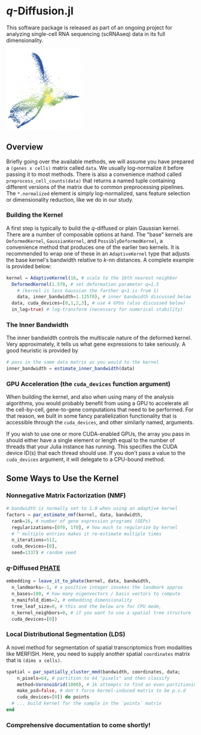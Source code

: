 # $q$-Diffusion.jl

This software package is released as part of an ongoing project for analyzing single-cell RNA sequencing (scRNAseq) data in its full dimensionality.

<img alt="a cool embedding" src="cool-embedding.png" width=200>

## Overview

Briefly going over the available methods, we will assume you have prepared a `(genes x cells)` matrix called `data`. We usually log-normalize it before passing it to most methods. There is also a convenience mathod called `preprocess_cell_counts(data)` that returns a named tuple containing different versions of the matrix due to common preprocessing pipelines. The `*.normalized` element is simply log-normalized, sans feature selection or dimensionality reduction, like we do in our study.

### Building the Kernel

A first step is typically to build the $q$-diffused or plain Gaussian kernel. There are a number of composable options at hand. The "base" kernels are `DeformedKernel`, `GaussianKernel`, and `PossiblyDeformedKernel`, a convenience method that produces one of the earlier two kernels. It is recommended to wrap one of these in an `AdaptiveKernel` type that adjusts the base kernel's bandwidth relative to $k$-nn distances. A complete example is provided below:

```julia
kernel = AdaptiveKernel(16, # scale to the 16th nearest neighbor
  DeformedKernel(1.5f0, # set deformation parameter q=1.5
    # (kernel is less Gaussian the farther q>1 is from 1)
    data, inner_bandwidth=1.125f0), # inner bandwidth discussed below
  data, cuda_devices=[0,1,2,3], # use 4 GPUs (also discussed below)
  in_log=true) # log-transform (necessary for numerical stability)
```

### The Inner Bandwidth

The inner bandwidth controls the multiscale nature of the deformed kernel. Very approximately, it tells us what gene expressions to take seriously. A good heuristic is provided by
```julia
# pass in the same data matrix as you would to the kernel
inner_bandwidth = estimate_inner_bandwidth(data)
```

### GPU Acceleration (the `cuda_devices` function argument)
When building the kernel, and also when using many of the analysis algorithms, you would probably benefit from using a GPU to accelerate all the cell-by-cell, gene-to-gene computations that need to be performed. For that reason, we built in some fancy parallelization functionality that is accessible through the `cuda_devices`, and other similarly named, arguments.

If you wish to use one or more CUDA-enabled GPUs, the array you pass in should either have a single element or length equal to the number of threads that your Julia instance has running. This specifies the CUDA device ID(s) that each thread should use. If you don't pass a value to the `cuda_devices` argument, it will delegate to a CPU-bound method.


## Some Ways to Use the Kernel

### Nonnegative Matrix Factorization (NMF)

```julia
# bandwidth is normally set to 1.0 when using an adaptive kernel
factors = par_estimate_nmf(kernel, data, bandwidth,
  rank=16, # number of gene expression programs (GEPs)
  regularizations=[0f0, 1f0], # how much to regularize by kernel
  # ^ multiple entries makes it re-estimate multiple times
  n_iterations=512,
  cuda_devices=[0],
  seed=1337) # random seed
```

### $q$-Diffused [PHATE](https://www.nature.com/articles/s41587-019-0336-3)

```julia
embedding = leave_it_to_phate(kernel, data, bandwidth,
  n_landmarks=-1, # a positive integer invokes the landmark approx
  n_bases=100, # how many eigenvectors / basis vectors to compute
  n_manifold_dims=2, # embedding dimensionality
  tree_leaf_size=0, # this and the below are for CPU mode,
  n_kernel_neighbors=0, # if you want to use a spatial tree structure
  cuda_devices=[0])
```


### Local Distributional Segmentation (LDS)
A novel method for segmentation of spatial transcriptomics from modalities like MERFISH.
Here, you need to supply another spatial `coordinates` matrix that is `(dims x cells)`.
```julia
spatial = par_spatially_cluster_mmd(bandwidth, coordinates, data;
    n_pixels=64, # partition to 64 "pixels" and then classify
    method=VoronoiGrid(1000), # 1k attempts to find an even partitioning
    make_psd=false, # don't force kernel-induced matrix to be p.s.d
    cuda_devices=[0]) do points
  # ... build kernel for the sample in the `points` matrix
end
```


### Comprehensive documentation to come shortly!